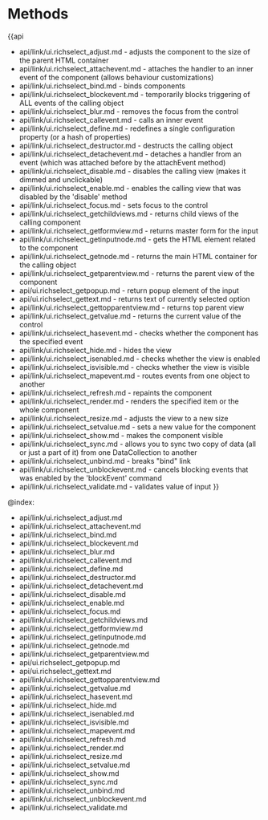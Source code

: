 
Methods
=======

{{api
- api/link/ui.richselect_adjust.md - adjusts the component to the size of the parent HTML container
- api/link/ui.richselect_attachevent.md - attaches the handler to an inner event of the component (allows behaviour customizations)
- api/link/ui.richselect_bind.md - binds components
- api/link/ui.richselect_blockevent.md - temporarily blocks triggering of ALL events of the calling object
- api/link/ui.richselect_blur.md - removes the focus from the control
- api/link/ui.richselect_callevent.md - calls an inner event
- api/link/ui.richselect_define.md - redefines a single configuration property (or a hash of properties)
- api/link/ui.richselect_destructor.md - destructs the calling object
- api/link/ui.richselect_detachevent.md - detaches a handler from an event (which was attached before by the attachEvent method)
- api/link/ui.richselect_disable.md - disables the calling view (makes it dimmed and unclickable)
- api/link/ui.richselect_enable.md - enables the calling view that was disabled by the 'disable' method
- api/link/ui.richselect_focus.md - sets focus to the control
- api/link/ui.richselect_getchildviews.md - returns child views of the calling component
- api/link/ui.richselect_getformview.md - returns master form for the input
- api/link/ui.richselect_getinputnode.md - gets the HTML element related to the component
- api/link/ui.richselect_getnode.md - returns the main HTML container for the calling object
- api/link/ui.richselect_getparentview.md - returns the parent view of the component
- api/ui.richselect_getpopup.md - return popup element of the input
- api/ui.richselect_gettext.md - returns text of currently selected option
- api/link/ui.richselect_gettopparentview.md - returns top parent view
- api/link/ui.richselect_getvalue.md - returns the current value of the control
- api/link/ui.richselect_hasevent.md - checks whether the component has the specified event
- api/link/ui.richselect_hide.md - hides the view
- api/link/ui.richselect_isenabled.md - checks whether the view is enabled
- api/link/ui.richselect_isvisible.md - checks whether the view is visible
- api/link/ui.richselect_mapevent.md - routes events from one object to another
- api/link/ui.richselect_refresh.md - repaints the component
- api/link/ui.richselect_render.md - renders the specified item or the whole component
- api/link/ui.richselect_resize.md - adjusts the view to a new size
- api/link/ui.richselect_setvalue.md - sets a new value for the component
- api/link/ui.richselect_show.md - makes the component visible
- api/link/ui.richselect_sync.md - allows you to sync two copy of data (all or just a part of it) from one DataCollection to another
- api/link/ui.richselect_unbind.md - breaks "bind" link
- api/link/ui.richselect_unblockevent.md - cancels blocking events that was enabled by the 'blockEvent' command
- api/link/ui.richselect_validate.md - validates value of input
}}

@index:
- api/link/ui.richselect_adjust.md
- api/link/ui.richselect_attachevent.md
- api/link/ui.richselect_bind.md
- api/link/ui.richselect_blockevent.md
- api/link/ui.richselect_blur.md
- api/link/ui.richselect_callevent.md
- api/link/ui.richselect_define.md
- api/link/ui.richselect_destructor.md
- api/link/ui.richselect_detachevent.md
- api/link/ui.richselect_disable.md
- api/link/ui.richselect_enable.md
- api/link/ui.richselect_focus.md
- api/link/ui.richselect_getchildviews.md
- api/link/ui.richselect_getformview.md
- api/link/ui.richselect_getinputnode.md
- api/link/ui.richselect_getnode.md
- api/link/ui.richselect_getparentview.md
- api/ui.richselect_getpopup.md
- api/ui.richselect_gettext.md
- api/link/ui.richselect_gettopparentview.md
- api/link/ui.richselect_getvalue.md
- api/link/ui.richselect_hasevent.md
- api/link/ui.richselect_hide.md
- api/link/ui.richselect_isenabled.md
- api/link/ui.richselect_isvisible.md
- api/link/ui.richselect_mapevent.md
- api/link/ui.richselect_refresh.md
- api/link/ui.richselect_render.md
- api/link/ui.richselect_resize.md
- api/link/ui.richselect_setvalue.md
- api/link/ui.richselect_show.md
- api/link/ui.richselect_sync.md
- api/link/ui.richselect_unbind.md
- api/link/ui.richselect_unblockevent.md
- api/link/ui.richselect_validate.md



